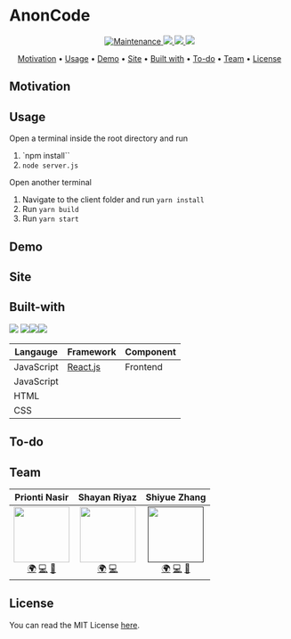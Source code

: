 # AnonCode

<p align="center">
  <a href="https://github.com/MLH-Fellowship/to-be-decided/graphs/commit-activity">
    <img src="https://img.shields.io/badge/Maintained%3F-yes-green.svg"
         alt="Maintenance">
  </a>
  <a href="http://localhost:5000">
    <img src="https://img.shields.io/website-up-down-green-red/http/shields.io.svg">
  </a>
  <a href="https://github.com/MLH-Fellowship/to-be-decided/issues">
      <img src="https://img.shields.io/github/issues-raw/MLH-Fellowship/to-be-decided?style=flat">
  </a>
  <a href="https://github.com/MLH-Fellowship/to-be-decided/blob/main/LICENSE">
    <img src="https://img.shields.io/badge/license-MIT-blue.svg?style=flat-square;style=flat">
  </a>
</p>

<p align="center">
  <a href="#Motivation">Motivation</a> •
  <a href="#Usage">Usage</a> •
  <a href="#Demo">Demo</a> •
  <a href="#Site">Site</a> •
  <a href="#Built-with">Built with</a> •
  <a href="#To-do">To-do</a> •
  <a href="#Team">Team</a> •
  <a href="#license">License</a>
</p>

## Motivation

## Usage
Open a terminal inside the root directory and run

1. `npm install``
2. `node server.js`

Open another terminal 
1. Navigate to the client folder and run `yarn install`
2. Run `yarn build`
3. Run `yarn start`

## Demo


## Site
## Built-with 

<img src="https://img.shields.io/badge/javascript%20-%23323330.svg?&style=for-the-badge&logo=javascript&logoColor=%23F7DF1E"/> <img src="https://img.shields.io/badge/react%20-%23121011.svg?&style=for-the-badge&logo=react&logoColor=blue"/><img src ="https://img.shields.io/badge/html-%2307405e.svg?&style=for-the-badge&logo=html&logoColor=orange"/><img src ="https://img.shields.io/badge/css-%2307405e.svg?&style=for-the-badge&logo=css&logoColor=orange"/> 

|Langauge | Framework | Component|
|-|-|-|
|JavaScript|[React.js](https://reactjs.org/) | Frontend|
|JavaScript| | |
|HTML| | |
|CSS||  |

## To-do


## Team
| Prionti Nasir | Shayan Riyaz | Shiyue Zhang |
| :----: | :---: | :---: |
| [<img src="https://avatars3.githubusercontent.com/u/31460383?s=400&u=3c9633dec7b2a9eadb0ed2b8174afb3475e56283&v=4" width="100px;"/>](https://github.com/knoxd8256)<br />[🌍]() [💻](https://github.com/smellslikekeenspirit) [🤝]() | [<img src="https://avatars1.githubusercontent.com/u/28723598?s=460&u=9444300dccf4ead144b03c7710f0ff4c149e05f8&v=4" width="100px;"/>](https://shayanriyaz.github.io)<br />[🌍](https://shayanriyaz.github.io) [💻](https://github.com/ShayanRiyaz) | [<img src="" width="100px;"/>]()<br />[🌍]() [💻]() [🤝]() |

## License
You can read the MIT License [here](https://github.com/MLH-Fellowship/neuro-art/blob/main/LICENSE).


